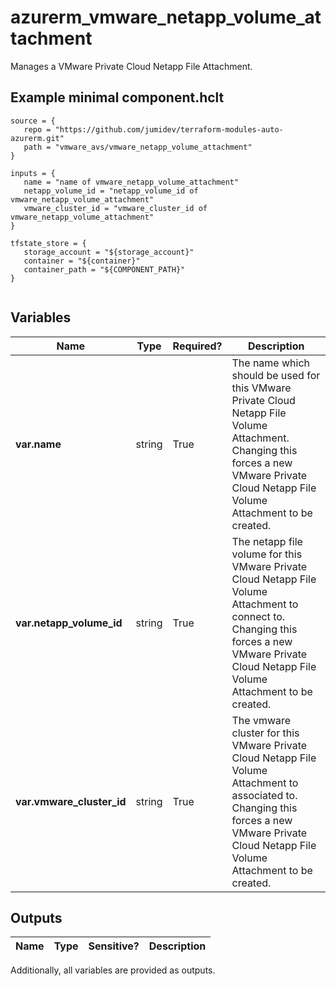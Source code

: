 # azurerm_vmware_netapp_volume_attachment

Manages a VMware Private Cloud Netapp File Attachment.

## Example minimal component.hclt

```hcl
source = {
   repo = "https://github.com/jumidev/terraform-modules-auto-azurerm.git" 
   path = "vmware_avs/vmware_netapp_volume_attachment" 
}

inputs = {
   name = "name of vmware_netapp_volume_attachment" 
   netapp_volume_id = "netapp_volume_id of vmware_netapp_volume_attachment" 
   vmware_cluster_id = "vmware_cluster_id of vmware_netapp_volume_attachment" 
}

tfstate_store = {
   storage_account = "${storage_account}" 
   container = "${container}" 
   container_path = "${COMPONENT_PATH}" 
}


```

## Variables

| Name | Type | Required? |  Description |
| ---- | ---- | --------- |  ----------- |
| **var.name** | string | True | The name which should be used for this VMware Private Cloud Netapp File Volume Attachment. Changing this forces a new VMware Private Cloud Netapp File Volume Attachment to be created. | 
| **var.netapp_volume_id** | string | True | The netapp file volume for this VMware Private Cloud Netapp File Volume Attachment to connect to. Changing this forces a new VMware Private Cloud Netapp File Volume Attachment to be created. | 
| **var.vmware_cluster_id** | string | True | The vmware cluster for this VMware Private Cloud Netapp File Volume Attachment to associated to. Changing this forces a new VMware Private Cloud Netapp File Volume Attachment to be created. | 



## Outputs

| Name | Type | Sensitive? | Description |
| ---- | ---- | --------- | --------- |

Additionally, all variables are provided as outputs.
